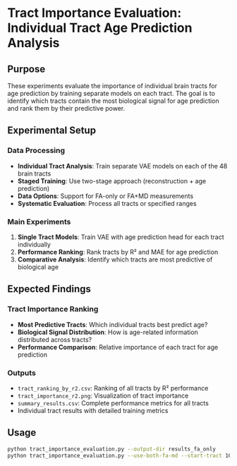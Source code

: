 # Tract Importance Evaluation: Individual Tract Age Prediction Analysis

## Purpose
These experiments evaluate the importance of individual brain tracts for age prediction by training separate models on each tract. The goal is to identify which tracts contain the most biological signal for age prediction and rank them by their predictive power.

## Experimental Setup

### Data Processing
- **Individual Tract Analysis**: Train separate VAE models on each of the 48 brain tracts
- **Staged Training**: Use two-stage approach (reconstruction + age prediction)
- **Data Options**: Support for FA-only or FA+MD measurements
- **Systematic Evaluation**: Process all tracts or specified ranges

### Main Experiments
1. **Single Tract Models**: Train VAE with age prediction head for each tract individually
2. **Performance Ranking**: Rank tracts by R² and MAE for age prediction
3. **Comparative Analysis**: Identify which tracts are most predictive of biological age

## Expected Findings

### Tract Importance Ranking
- **Most Predictive Tracts**: Which individual tracts best predict age?
- **Biological Signal Distribution**: How is age-related information distributed across tracts?
- **Performance Comparison**: Relative importance of each tract for age prediction

### Outputs
- `tract_ranking_by_r2.csv`: Ranking of all tracts by R² performance
- `tract_importance_r2.png`: Visualization of tract importance
- `summary_results.csv`: Complete performance metrics for all tracts
- Individual tract results with detailed training metrics

## Usage
```bash
python tract_importance_evaluation.py --output-dir results_fa_only
python tract_importance_evaluation.py --use-both-fa-md --start-tract 10 --end-tract 20
``` 